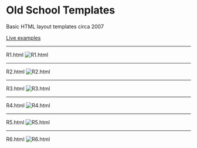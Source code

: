 Old School Templates
=================

Basic HTML layout templates circa 2007

[Live examples](http://timothycomeau.com/dev/old-school-templates)

***
R1.html
![R1.html](http://timothycomeau.com/dev/old-school-templates/d/img/r1.png)

***
R2.html
![R2.html](http://timothycomeau.com/dev/old-school-templates/d/img/r2.png)

***
R3.html
![R3.html](http://timothycomeau.com/dev/old-school-templates/d/img/r3.png)

***
R4.html
![R4.html](http://timothycomeau.com/dev/old-school-templates/d/img/r4.png)

***
R5.html
![R5.html](http://timothycomeau.com/dev/old-school-templates/d/img/r5.png)

***
R6.html
![R6.html](http://timothycomeau.com/dev/old-school-templates/d/img/r6.png)